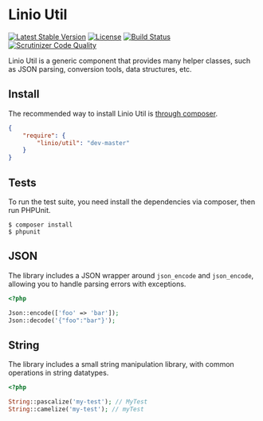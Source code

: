 Linio Util
==========
[![Latest Stable Version](https://poser.pugx.org/linio/util/v/stable.svg)](https://packagist.org/packages/linio/util) [![License](https://poser.pugx.org/linio/util/license.svg)](https://packagist.org/packages/linio/util) [![Build Status](https://secure.travis-ci.org/LinioIT/util.png)](http://travis-ci.org/LinioIT/util) [![Scrutinizer Code Quality](https://scrutinizer-ci.com/g/LinioIT/util/badges/quality-score.png?b=master)](https://scrutinizer-ci.com/g/LinioIT/util/?branch=master)

Linio Util is a generic component that provides many helper classes, such as
JSON parsing, conversion tools, data structures, etc.

Install
-------

The recommended way to install Linio Util is [through composer](http://getcomposer.org).

```JSON
{
    "require": {
        "linio/util": "dev-master"
    }
}
```

Tests
-----

To run the test suite, you need install the dependencies via composer, then
run PHPUnit.

    $ composer install
    $ phpunit

JSON
----

The library includes a JSON wrapper around `json_encode` and `json_encode`,
allowing you to handle parsing errors with exceptions.

```php
<?php

Json::encode(['foo' => 'bar']);
Json::decode('{"foo":"bar"}');

```

String
------

The library includes a small string manipulation library, with common operations
in string datatypes.

```php
<?php

String::pascalize('my-test'); // MyTest
String::camelize('my-test'); // myTest

```

